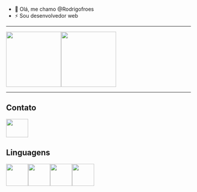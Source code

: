 - 👋 Olá, me chamo @Rodrigofroes
- ⚡ Sou desenvolvedor web
----

<div style="display:flex;">
<img height="150em" src="https://github-readme-stats.vercel.app/api?username=Rodrigofroes&show_icons=true&theme=radical">

<img height="150em" src="https://github-readme-stats.vercel.app/api/top-langs/?username=Rodrigofroes&layout=compact">
</div>

----

## Contato

<a href="/">
    <img src="https://cdn.jsdelivr.net/gh/devicons/devicon@latest/icons/linkedin/linkedin-original.svg" align="center" height="50" width="60">
</a>

## Linguagens

<div style="display:flex; ">

<img src="https://cdn.jsdelivr.net/gh/devicons/devicon@latest/icons/react/react-original.svg" align="center" heigth="50" width="60">

<img src="https://cdn.jsdelivr.net/gh/devicons/devicon@latest/icons/javascript/javascript-original.svg" align="center" heigth="50" width="60">

<img src="https://cdn.jsdelivr.net/gh/devicons/devicon@latest/icons/nodejs/nodejs-plain-wordmark.svg" align="center" heigth="50" width="60">

<img src="https://cdn.jsdelivr.net/gh/devicons/devicon@latest/icons/mysql/mysql-original.svg" align="center" heigth="50" width="60">




</div>
